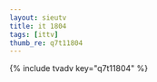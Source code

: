 ```yaml
--- 
layout: sieutv
title: it 1804
tags: [ittv]
thumb_re: q7t11804
---
```

{% include tvadv key="q7t11804" %} 
